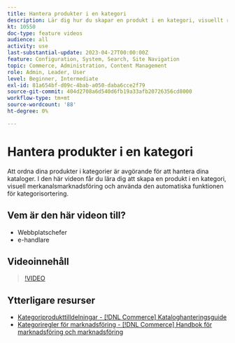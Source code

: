 ```yaml
---
title: Hantera produkter i en kategori
description: Lär dig hur du skapar en produkt i en kategori, visuellt redigeringsarbete och använder den automatiserade funktionen för kategorisortering.
kt: 10550
doc-type: feature videos
audience: all
activity: use
last-substantial-update: 2023-04-27T00:00:00Z
feature: Configuration, System, Search, Site Navigation
topic: Commerce, Administration, Content Management
role: Admin, Leader, User
level: Beginner, Intermediate
exl-id: 81a654bf-d09c-4bab-a050-daba6cce2f79
source-git-commit: 404d2708a6d540d6fb19a33afb20726356cd8000
workflow-type: tm+mt
source-wordcount: '88'
ht-degree: 0%

---
```


# Hantera produkter i en kategori

Att ordna dina produkter i kategorier är avgörande för att hantera dina kataloger. I den här videon får du lära dig att skapa en produkt i en kategori, visuell merkanalsmarknadsföring och använda den automatiska funktionen för kategorisortering.

## Vem är den här videon till?

- Webbplatschefer
- e-handlare

## Videoinnehåll

>[!VIDEO](https://video.tv.adobe.com/v/343747?quality=12&learn=on)

## Ytterligare resurser

- [Kategoriprodukttilldelningar - [!DNL Commerce] Kataloghanteringsguide](https://experienceleague.adobe.com/docs/commerce-admin/catalog/categories/products-in-category/categories-product-assignments.html)
- [Kategoriregler för marknadsföring - [!DNL Commerce] Handbok för marknadsföring och marknadsföring](https://experienceleague.adobe.com/docs/commerce-admin/marketing/merchandising/visual-merch/category-product-rules.html)
